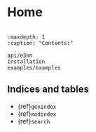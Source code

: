 # Home

```{include} ../README.md
```


```{toctree}
:maxdepth: 1
:caption: "Contents:"

api/e3nn
installation
examples/examples
```

## Indices and tables

* {ref}`genindex`
* {ref}`modindex`
* {ref}`search`
